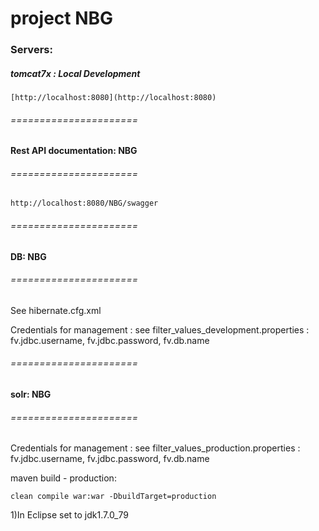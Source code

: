 # project NBG

### Servers:

##### **tomcat7x : Local Development**

	[http://localhost:8080](http://localhost:8080)


###### ======================
#### Rest API documentation: NBG
###### ======================

	http://localhost:8080/NBG/swagger


###### ======================
#### DB: NBG
###### ======================

See hibernate.cfg.xml

Credentials for management : 
see filter_values_development.properties : fv.jdbc.username, fv.jdbc.password, fv.db.name


###### ======================
#### solr: NBG
###### ======================

Credentials for management : 
see filter_values_production.properties : fv.jdbc.username, fv.jdbc.password, fv.db.name


 


maven build - production:
	
	clean compile war:war -DbuildTarget=production

1)In Eclipse set to jdk1.7.0_79